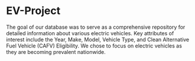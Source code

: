 # EV-Project
The goal of our database was to serve as a comprehensive repository for detailed information
about various electric vehicles. Key attributes of interest include the Year, Make, Model, Vehicle
Type, and Clean Alternative Fuel Vehicle (CAFV) Eligibility. We chose to focus on electric
vehicles as they are becoming prevalent nationwide.
